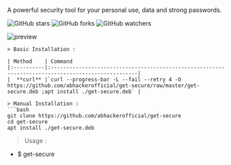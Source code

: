 A powerful security tool for your personal use, data and strong passwords.

![GitHub stars](https://img.shields.io/github/stars/abhackerofficial/get-secure.svg?style=social)
![GitHub forks](https://img.shields.io/github/forks/abhackerofficial/get-secure.svg?style=social)
![GitHub watchers](https://img.shields.io/github/watchers/abhackerofficial/get-secure.svg?style=social)

![preview](https://user-images.githubusercontent.com/63346676/103442832-7c021180-4c7f-11eb-86d6-e6171b0d42de.jpg)

```
> Basic Installation :

| Method    | Command
|:----------|:--------------------------------------------------------------------------------------------------|
|  **curl** |`curl --progress-bar -L --fail --retry 4 -O https://github.com/abhackerofficial/get-secure/raw/master/get-secure.deb ;apt install ./get-secure.deb` |

> Manual Installation :
```bash
git clone https://github.com/abhackerofficial/get-secure
cd get-secure
apt install ./get-secure.deb
```

> Usage :
+ $ get-secure
